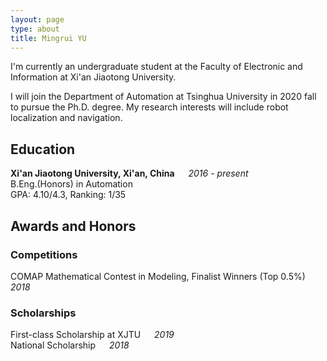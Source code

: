 ```yaml
---
layout: page
type: about
title: Mingrui YU
---
```


I'm currently an undergraduate student at the Faculty of Electronic and Information at Xi'an Jiaotong University. 

I will join the Department of Automation at Tsinghua University in 2020 fall to pursue the Ph.D. degree. My research interests will include robot localization and navigation. 

## Education

**Xi'an Jiaotong University, Xi'an, China**  &emsp;  *2016 - present*  
B.Eng.(Honors) in Automation  
GPA: 4.10/4.3, Ranking: 1/35


## Awards and Honors

### Competitions
COMAP Mathematical Contest in Modeling, Finalist Winners (Top 0.5%) &emsp; *2018* 

### Scholarships
First-class Scholarship at XJTU &emsp; *2019*  
National Scholarship &emsp; *2018*